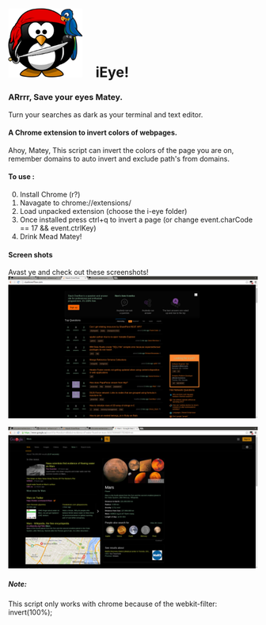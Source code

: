 # <img width="150px" src="https://raw.githubusercontent.com/CynderR/MarkupTests/master/images/pirate-penguin.png" alt="Pirate Penguin"> &nbsp;&nbsp; iEye!
### ARrrr, Save your eyes Matey.

Turn your searches as dark as your terminal and text editor.
#### A Chrome extension to invert colors of webpages.
Ahoy, Matey, This script can invert the colors of the page you are on, remember domains to auto invert and exclude path's from domains.

#### To use :
0. Install Chrome (r?)
1. Navagate to chrome://extensions/
2. Load unpacked extension (choose the i-eye folder)
3. Once installed press ctrl+q to invert a page (or change event.charCode == 17 && event.ctrlKey)
4. Drink Mead Matey!

#### Screen shots
Avast ye and check out these screenshots!
![alt text](https://raw.githubusercontent.com/CynderR/MarkupTests/master/screenshots/stackoverflow.png "Inverted Stackoverflow")

![alt text](https://raw.githubusercontent.com/CynderR/MarkupTests/master/screenshots/google.png "Inverted google search")


##### Note:
This script only works with chrome because of the webkit-filter: invert(100%);



